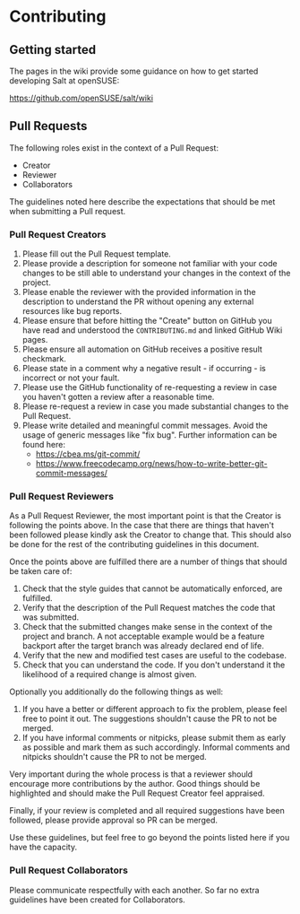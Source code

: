 # Contributing

## Getting started

The pages in the wiki provide some guidance on how to get started developing Salt at openSUSE:

https://github.com/openSUSE/salt/wiki

## Pull Requests

The following roles exist in the context of a Pull Request:

- Creator
- Reviewer
- Collaborators

The guidelines noted here describe the expectations that should be met when submitting a Pull request.

### Pull Request Creators

1. Please fill out the Pull Request template.
2. Please provide a description for someone not familiar with your code changes to be still able to understand your changes in the context of the project.
3. Please enable the reviewer with the provided information in the description to understand the PR without opening any external resources like bug reports.
4. Please ensure that before hitting the "Create" button on GitHub you have read and understood the `CONTRIBUTING.md` and linked GitHub Wiki pages.
5. Please ensure all automation on GitHub receives a positive result checkmark.
6. Please state in a comment why a negative result - if occurring - is incorrect or not your fault.
7. Please use the GitHub functionality of re-requesting a review in case you haven't gotten a review after a reasonable time.
8. Please re-request a review in case you made substantial changes to the Pull Request.
9. Please write detailed and meaningful commit messages. Avoid the usage of generic messages like "fix bug". Further information can be found here:
    - https://cbea.ms/git-commit/
    - https://www.freecodecamp.org/news/how-to-write-better-git-commit-messages/

### Pull Request Reviewers

As a Pull Request Reviewer, the most important point is that the Creator is following the points above. In the case that there are things that haven't been followed please kindly ask the Creator to change that. This should also be done for the rest of the contributing guidelines in this document.

Once the points above are fulfilled there are a number of things that should be taken care of:

1. Check that the style guides that cannot be automatically enforced, are fulfilled.
2. Verify that the description of the Pull Request matches the code that was submitted.
3. Check that the submitted changes make sense in the context of the project and branch. A not acceptable example would be a feature backport after the target branch was already declared end of life.
4. Verify that the new and modified test cases are useful to the codebase.
5. Check that you can understand the code. If you don't understand it the likelihood of a required change is almost given.

Optionally you additionally do the following things as well:

1. If you have a better or different approach to fix the problem, please feel free to point it out. The suggestions shouldn't cause the PR to not be merged.
2. If you have informal comments or nitpicks, please submit them as early as possible and mark them as such accordingly. Informal comments and nitpicks shouldn't cause the PR to not be merged.

Very important during the whole process is that a reviewer should encourage more contributions by the author. Good things should be highlighted and should make the Pull Request Creator feel appraised.

Finally, if your review is completed and all required suggestions have been followed, please provide approval so PR can be merged.

Use these guidelines, but feel free to go beyond the points listed here if you have the capacity.

### Pull Request Collaborators

Please communicate respectfully with each another. So far no extra guidelines have been created for Collaborators.
